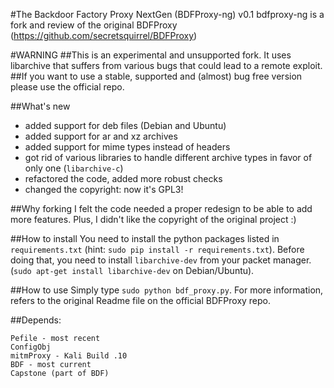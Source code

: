 #The Backdoor Factory Proxy NextGen (BDFProxy-ng) v0.1
bdfproxy-ng is a fork and review of the original BDFProxy (https://github.com/secretsquirrel/BDFProxy)

#WARNING
##This is an experimental and unsupported fork. It uses libarchive that suffers from various bugs that could lead to a remote exploit.
##If you want to use a stable, supported and (almost) bug free version please use the official repo.


##What's new
- added support for deb files (Debian and Ubuntu)
- added support for ar and xz archives
- added support for mime types instead of headers
- got rid of various libraries to handle different archive types in favor of only one (`libarchive-c`)
- refactored the code, added more robust checks
- changed the copyright: now it's GPL3!

##Why forking
I felt the code needed a proper redesign to be able to add more features.
Plus, I didn't like the copyright of the original project :)

##How to install
You need to install the python packages listed in `requirements.txt` (hint: `sudo pip install -r requirements.txt`). Before doing that, you need to install `libarchive-dev` from your packet manager. (`sudo apt-get install libarchive-dev` on Debian/Ubuntu).

##How to use
Simply type `sudo python bdf_proxy.py`. For more information, refers to the original Readme file on the official BDFProxy repo.

##Depends:

	Pefile - most recent
	ConfigObj  
	mitmProxy - Kali Build .10
	BDF - most current
	Capstone (part of BDF)